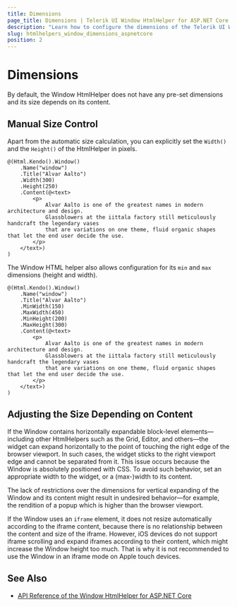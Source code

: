 ```yaml
---
title: Dimensions
page_title: Dimensions | Telerik UI Window HtmlHelper for ASP.NET Core
description: "Learn how to configure the dimensions of the Telerik UI Window HtmlHelper for ASP.NET Core (MVC 6 or ASP.NET Core MVC)."
slug: htmlhelpers_window_dimensions_aspnetcore
position: 2
---
```


# Dimensions

By default, the Window HtmlHelper does not have any pre-set dimensions and its size depends on its content.

## Manual Size Control

Apart from the automatic size calculation, you can explicitly set the `Width()` and the `Height()` of the HtmlHelper in pixels.

    @(Html.Kendo().Window()
        .Name("window")
        .Title("Alvar Aalto")
        .Width(300)
        .Height(250)
        .Content(@<text>
            <p>
                Alvar Aalto is one of the greatest names in modern architecture and design.
                Glassblowers at the iittala factory still meticulously handcraft the legendary vases
                that are variations on one theme, fluid organic shapes that let the end user decide the use.
            </p>
        </text>)
    )

The Window HTML helper also allows configuration for its `min` and `max` dimensions (height and width).

    @(Html.Kendo().Window()
        .Name("window")
        .Title("Alvar Aalto")
        .MinWidth(150)
        .MaxWidth(450)
        .MinHeight(200)
        .MaxHeight(300)
        .Content(@<text>
            <p>
                Alvar Aalto is one of the greatest names in modern architecture and design.
                Glassblowers at the iittala factory still meticulously handcraft the legendary vases
                that are variations on one theme, fluid organic shapes that let the end user decide the use.
            </p>
        </text>)
    )

## Adjusting the Size Depending on Content

If the Window contains horizontally expandable block-level elements&mdash;including other HtmlHelpers such as the Grid, Editor, and others&mdash;the widget can expand horizontally to the point of touching the right edge of the browser viewport. In such cases, the widget sticks to the right viewport edge and cannot be separated from it. This issue occurs because the Window is absolutely positioned with CSS. To avoid such behavior, set an appropriate width to the widget, or a (max-)width to its content.

The lack of restrictions over the dimensions for vertical expanding of the Window and its content might result in undesired behavior&mdash;for example, the rendition of a popup which is higher than the browser viewport.

If the Window uses an `iframe` element, it does not resize automatically according to the iframe content, because there is no relationship between the content and size of the iframe. However, iOS devices do not support iframe scrolling and expand iframes according to their content, which might increase the Window height too much. That is why it is not recommended to use the Window in an iframe mode on Apple touch devices.

## See Also

* [API Reference of the Window HtmlHelper for ASP.NET Core](/api/window)
